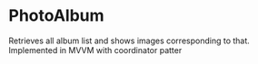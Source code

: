 # PhotoAlbum
Retrieves all album list and shows images corresponding to that. Implemented in MVVM with coordinator patter
